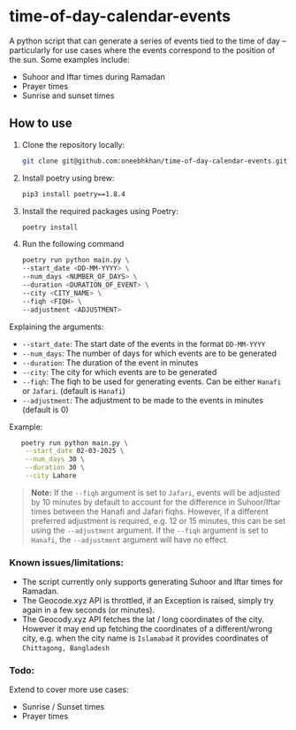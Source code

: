 # time-of-day-calendar-events

A python script that can generate a series of events tied to the time of day – particularly for use cases where the events correspond to the position of the sun. Some examples include:
- Suhoor and Iftar times during Ramadan
- Prayer times
- Sunrise and sunset times

## How to use
1. Clone the repository locally:
   ```bash
   git clone git@github.com:oneebhkhan/time-of-day-calendar-events.git
   ```
2. Install poetry using brew:
   
   ```bash
   pip3 install poetry==1.8.4
   ```
3. Install the required packages using Poetry:
   
   ```bash
   poetry install
   ```
4. Run the following command  
    ```bash
    poetry run python main.py \
    --start_date <DD-MM-YYYY> \
    --num_days <NUMBER_OF_DAYS> \
    --duration <DURATION_OF_EVENT> \
    --city <CITY_NAME> \
    --fiqh <FIQH> \
    --adjustment <ADJUSTMENT>
    ```
Explaining the arguments:
- `--start_date`: The start date of the events in the format `DD-MM-YYYY`
- `--num_days`: The number of days for which events are to be generated
- `--duration`: The duration of the event in minutes
- `--city`: The city for which events are to be generated
- `--fiqh`: The fiqh to be used for generating events. Can be either `Hanafi` or `Jafari`. (default is `Hanafi`)
- `--adjustment`: The adjustment to be made to the events in minutes (default is 0)

Example:
```bash
   poetry run python main.py \
    --start_date 02-03-2025 \
    --num_days 30 \
    --duration 30 \
    --city Lahore
```

> **Note:** 
> If the `--fiqh` argument is set to `Jafari`, events will be adjusted by 10 minutes by default to account for the difference in Suhoor/Iftar times between the Hanafi and Jafari fiqhs.
> However, if a different preferred adjustment is required, e.g. 12 or 15 minutes, this can be set using the `--adjustment` argument.
> If the `--fiqh` argument is set to `Hanafi`, the `--adjustment` argument will have no effect.

### Known issues/limitations:
- The script currently only supports generating Suhoor and Iftar times for Ramadan.
- The Geocode.xyz API is throttled, if an Exception is raised, simply try again in a few seconds (or minutes).
- The Geocody.xyz API fetches the lat / long coordinates of the city. However it may end up fetching the coordinates of a different/wrong city, e.g. when the city name is `Islamabad` it provides coordinates of `Chittagong, Bangladesh`

### Todo:
Extend to cover more use cases:
- Sunrise / Sunset times
- Prayer times
